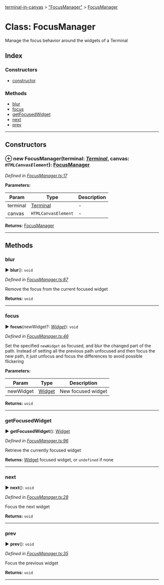 [terminal-in-canvas](../README.md) > ["FocusManager"](../modules/_focusmanager_.md) > [FocusManager](../classes/_focusmanager_.focusmanager.md)



# Class: FocusManager


Manage the focus behavior around the widgets of a Terminal

## Index

### Constructors

* [constructor](_focusmanager_.focusmanager.md#constructor)


### Methods

* [blur](_focusmanager_.focusmanager.md#blur)
* [focus](_focusmanager_.focusmanager.md#focus)
* [getFocusedWidget](_focusmanager_.focusmanager.md#getfocusedwidget)
* [next](_focusmanager_.focusmanager.md#next)
* [prev](_focusmanager_.focusmanager.md#prev)



---
## Constructors
<a id="constructor"></a>


### ⊕ **new FocusManager**(terminal: *[Terminal](_terminal_.terminal.md)*, canvas: *`HTMLCanvasElement`*): [FocusManager](_focusmanager_.focusmanager.md)


*Defined in [FocusManager.ts:17](https://github.com/danikaze/terminal-in-canvas/blob/04a5bae/src/FocusManager.ts#L17)*



**Parameters:**

| Param | Type | Description |
| ------ | ------ | ------ |
| terminal | [Terminal](_terminal_.terminal.md)   |  - |
| canvas | `HTMLCanvasElement`   |  - |





**Returns:** [FocusManager](_focusmanager_.focusmanager.md)

---


## Methods
<a id="blur"></a>

###  blur

► **blur**(): `void`



*Defined in [FocusManager.ts:87](https://github.com/danikaze/terminal-in-canvas/blob/04a5bae/src/FocusManager.ts#L87)*



Remove the focus from the current focused widget




**Returns:** `void`





___

<a id="focus"></a>

###  focus

► **focus**(newWidget?: *[Widget](_widget_.widget.md)*): `void`



*Defined in [FocusManager.ts:46](https://github.com/danikaze/terminal-in-canvas/blob/04a5bae/src/FocusManager.ts#L46)*



Set the specified `newWidget` as focused, and blur the changed part of the path. Instead of setting all the previous path unfocused and then focus the new path, it just unfocus and focus the differences to avoid possible flickering


**Parameters:**

| Param | Type | Description |
| ------ | ------ | ------ |
| newWidget | [Widget](_widget_.widget.md)   |  New focused widget |





**Returns:** `void`





___

<a id="getfocusedwidget"></a>

###  getFocusedWidget

► **getFocusedWidget**(): [Widget](_widget_.widget.md)



*Defined in [FocusManager.ts:96](https://github.com/danikaze/terminal-in-canvas/blob/04a5bae/src/FocusManager.ts#L96)*



Retrieve the currently focused widget




**Returns:** [Widget](_widget_.widget.md)
focused widget, or `undefined` if none






___

<a id="next"></a>

###  next

► **next**(): `void`



*Defined in [FocusManager.ts:28](https://github.com/danikaze/terminal-in-canvas/blob/04a5bae/src/FocusManager.ts#L28)*



Focus the next widget




**Returns:** `void`





___

<a id="prev"></a>

###  prev

► **prev**(): `void`



*Defined in [FocusManager.ts:35](https://github.com/danikaze/terminal-in-canvas/blob/04a5bae/src/FocusManager.ts#L35)*



Focus the previous widget




**Returns:** `void`





___


